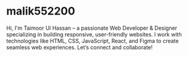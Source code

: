 # malik552200
Hi, I'm Taimoor Ul Hassan – a passionate Web Developer &amp; Designer specializing in building responsive, user-friendly websites. I work with technologies like HTML, CSS, JavaScript, React, and Figma to create seamless web experiences. Let’s connect and collaborate!
